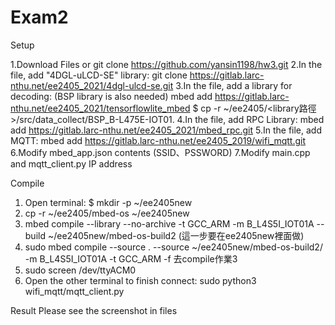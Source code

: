 # Exam2

Setup
  
  1.Download Files or git clone https://github.com/yansin1198/hw3.git
  2.In the file, add "4DGL-uLCD-SE" library: 
  git clone https://gitlab.larc-nthu.net/ee2405_2021/4dgl-ulcd-se.git
  3.In the file, add a library for decoding: (BSP library is also needed)
  mbed add https://gitlab.larc-nthu.net/ee2405_2021/tensorflowlite_mbed
  $ cp -r ~/ee2405/<library路徑>/src/data_collect/BSP_B-L475E-IOT01.
  4.In the file, add RPC Library: 
  mbed add https://gitlab.larc-nthu.net/ee2405_2021/mbed_rpc.git
  5.In the file, add MQTT: 
  mbed add https://gitlab.larc-nthu.net/ee2405_2019/wifi_mqtt.git
  6.Modify mbed_app.json contents (SSID、PSSWORD)
  7.Modify main.cpp and mqtt_client.py IP address
  
Compile

  1. Open terminal:
     $ mkdir -p ~/ee2405new
  2. cp -r ~/ee2405/mbed-os ~/ee2405new
  3. mbed compile --library --no-archive -t GCC_ARM -m B_L4S5I_IOT01A --build ~/ee2405new/mbed-os-build2 (這一步要在ee2405new裡面做)
  4. sudo mbed compile --source . --source ~/ee2405new/mbed-os-build2/ -m B_L4S5I_IOT01A -t GCC_ARM -f 去compile作業3
  5. sudo screen /dev/ttyACM0
  6. Open the other terminal to finish connect:
     sudo python3 wifi_mqtt/mqtt_client.py
     
Result
  Please see the screenshot in files
